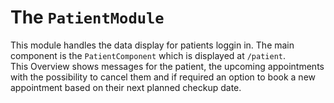 # The `PatientModule`

This module handles the data display for patients loggin in. The main component is the
`PatientComponent` which is displayed at `/patient`.  
This Overview shows messages for the patient, the upcoming appointments with the
possibility to cancel them and if required an option to book a new appointment based on
their next planned checkup date.
